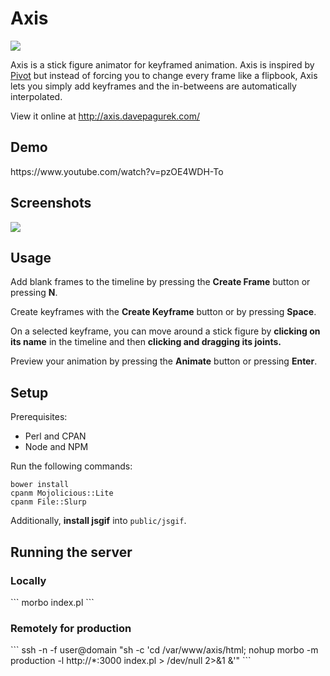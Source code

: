 <h1>Axis</h1>
<img src="https://raw.githubusercontent.com/pahgawk/Axis/master/public/icons/logo-128.png">

Axis is a stick figure animator for keyframed animation. Axis is inspired by <a href="http://pivotanimator.net/" target="_blank">Pivot</a> but instead of forcing you to change every frame like a flipbook, Axis lets you simply add keyframes and the in-betweens are automatically interpolated.

View it online at <a href="http://axis.davepagurek.com/">http://axis.davepagurek.com/</a>

<h2>Demo</h2>
https://www.youtube.com/watch?v=pzOE4WDH-To

<h2>Screenshots</h2>
<img src="https://raw.githubusercontent.com/pahgawk/Axis/master/public/screenshots/highfive.gif" full="https://raw.githubusercontent.com/pahgawk/Axis/master/public/screenshots/highfive.gif" caption="High five!" />

<h2>Usage</h2>
Add blank frames to the timeline by pressing the <strong>Create Frame</strong> button or pressing <strong>N</strong>.

Create keyframes with the <strong>Create Keyframe</strong> button or by pressing <strong>Space</strong>.

On a selected keyframe, you can move around a stick figure by <strong>clicking on its name</strong> in the timeline and then <strong>clicking and dragging its joints.</strong>

Preview your animation by pressing the <strong>Animate</strong> button or pressing <strong>Enter</strong>.


<h2>Setup</h2>

Prerequisites:
<ul>
<li>Perl and CPAN</li>
<li>Node and NPM</li>
</ul>

Run the following commands:
```
bower install
cpanm Mojolicious::Lite
cpanm File::Slurp
```

Additionally, <strong>install jsgif</strong> into `public/jsgif`.

<h2>Running the server</h2>
<h3>Locally</h3>
```
morbo index.pl
```

<h3>Remotely for production</h3>
```
ssh -n -f user@domain "sh -c 'cd /var/www/axis/html; nohup morbo -m production -l http://*:3000 index.pl > /dev/null 2>&1 &'"
```
